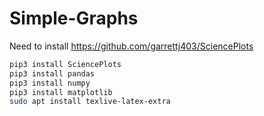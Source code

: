 # Simple-Graphs
Need to install https://github.com/garrettj403/SciencePlots
```bash
pip3 install SciencePlots
pip3 install pandas
pip3 install numpy
pip3 install matplotlib
sudo apt install texlive-latex-extra
```
